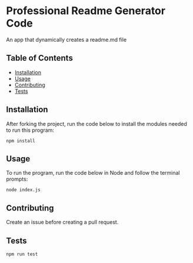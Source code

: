 # Professional Readme Generator Code


An app that dynamically creates a readme.md file

## Table of Contents
 * [Installation](#installation)
  * [Usage](#usage)
  * [Contributing](#contributing)
  * [Tests](#tests)
 

<a name="installation"/>

## Installation
After forking the project, run the code below to install the modules needed to run this program:

```
npm install
```

<a name="usage"/>

## Usage

To run the program, run the code below in Node and follow the terminal prompts:

```
node index.js
```
<a name="demo"/>



<a name="license"/>


<a name="Contributing"/>

## Contributing
Create an issue before creating a pull request.

<a name="tests"/>

## Tests

```
npm run test
```

<a name="questions"/>
